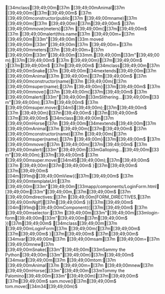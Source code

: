 [34mclass[39;49;00m[37m [39;49;00mAnimal[37m [39;49;00m{[37m[39;49;00m$
[37m    [39;49;00mconstructor(public[37m [39;49;00mname)[37m [39;49;00m{[37m [39;49;00m}[37m[39;49;00m$
[37m    [39;49;00mmove(meters)[37m [39;49;00m{[37m[39;49;00m$
[37m        [39;49;00malert(this.name[37m [39;49;00m+[37m [39;49;00m[33m"[39;49;00m[33m moved [39;49;00m[33m"[39;49;00m[37m [39;49;00m+[37m [39;49;00mmeters[37m [39;49;00m+[37m [39;49;00m[33m"[39;49;00m[33mm.[39;49;00m[33m"[39;49;00m);[37m[39;49;00m$
[37m    [39;49;00m}[37m[39;49;00m$
}[37m[39;49;00m$
[37m[39;49;00m$
[34mclass[39;49;00m[37m [39;49;00mSnake[37m [39;49;00m[34mextends[39;49;00m[37m [39;49;00mAnimal[37m [39;49;00m{[37m[39;49;00m$
[37m    [39;49;00mconstructor(name)[37m [39;49;00m{[37m [39;49;00msuper(name);[37m [39;49;00m}[37m[39;49;00m$
[37m    [39;49;00mmove()[37m [39;49;00m{[37m[39;49;00m$
[37m        [39;49;00malert([33m"[39;49;00m[33mSlithering...[39;49;00m[33m"[39;49;00m);[37m[39;49;00m$
[37m        [39;49;00msuper.move([34m5[39;49;00m);[37m[39;49;00m$
[37m    [39;49;00m}[37m[39;49;00m$
}[37m[39;49;00m$
[37m[39;49;00m$
[34mclass[39;49;00m[37m [39;49;00mHorse[37m [39;49;00m[34mextends[39;49;00m[37m [39;49;00mAnimal[37m [39;49;00m{[37m[39;49;00m$
[37m    [39;49;00mconstructor(name)[37m [39;49;00m{[37m [39;49;00msuper(name);[37m [39;49;00m}[37m[39;49;00m$
[37m    [39;49;00mmove()[37m [39;49;00m{[37m[39;49;00m$
[37m        [39;49;00malert([33m"[39;49;00m[33mGalloping...[39;49;00m[33m"[39;49;00m);[37m[39;49;00m$
[37m        [39;49;00msuper.move([34m45[39;49;00m);[37m[39;49;00m$
[37m    [39;49;00m}[37m[39;49;00m$
}[37m[39;49;00m$
[37m[39;49;00m$
[04m[91m@[39;49;00mView({[37m[39;49;00m$
[37m    [39;49;00mtemplateUrl:[37m [39;49;00m[33m"[39;49;00m[33mapp/components/LoginForm.html[39;49;00m[33m"[39;49;00m,[37m[39;49;00m$
[37m    [39;49;00mdirectives:[37m [39;49;00m[FORM_DIRECTIVES,[37m [39;49;00mNgIf][37m[39;49;00m$
})[37m[39;49;00m$
[04m[91m@[39;49;00mComponent({[37m[39;49;00m$
[37m    [39;49;00mselector:[37m [39;49;00m[33m"[39;49;00m[33mlogin-form[39;49;00m[33m"[39;49;00m[37m[39;49;00m$
})[37m[39;49;00m$
[34mclass[39;49;00m[37m [39;49;00mLoginForm[37m [39;49;00m{[37m[39;49;00m$
[37m[39;49;00m$
}[37m[39;49;00m$
[37m[39;49;00m$
[34mvar[39;49;00m[37m [39;49;00msam[37m [39;49;00m=[37m [39;49;00mnew[37m [39;49;00mSnake([33m"[39;49;00m[33mSammy the Python[39;49;00m[33m"[39;49;00m)[37m[39;49;00m$
[34mvar[39;49;00m[37m [39;49;00mtom:[37m [39;49;00mAnimal[37m [39;49;00m=[37m [39;49;00mnew[37m [39;49;00mHorse([33m"[39;49;00m[33mTommy the Palomino[39;49;00m[33m"[39;49;00m)[37m[39;49;00m$
[37m[39;49;00m$
sam.move()[37m[39;49;00m$
tom.move([34m34[39;49;00m)$
